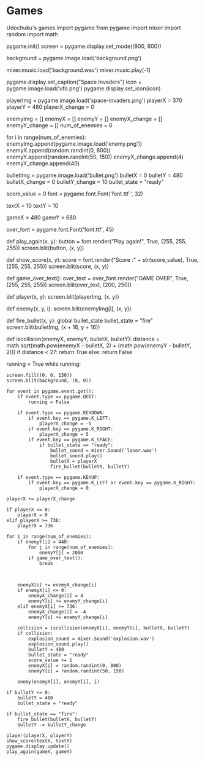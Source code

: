 # Games
Udochuku's games
import pygame
from pygame import mixer
import random
import math

pygame.init()
screen = pygame.display.set_mode((800, 600))

background = pygame.image.load('background.png')

mixer.music.load('background.wav')
mixer.music.play(-1)

pygame.display.set_caption("Space Invaders")
icon = pygame.image.load('ufo.png')
pygame.display.set_icon(icon)

playerImg = pygame.image.load('space-invaders.png')
playerX = 370
playerY = 480
playerX_change = 0

enemyImg = []
enemyX = []
enemyY = []
enemyX_change = []
enemyY_change = []
num_of_enemies = 6

for i in range(num_of_enemies):
    enemyImg.append(pygame.image.load('enemy.png'))
    enemyX.append(random.randint(0, 800))
    enemyY.append(random.randint(50, 150))
    enemyX_change.append(4)
    enemyY_change.append(40)

bulletImg = pygame.image.load('bullet.png')
bulletX = 0
bulletY = 480
bulletX_change = 0
bulletY_change = 10
bullet_state = "ready"

score_value = 0
font = pygame.font.Font('font.ttf ', 32)

textX = 10
textY = 10

gameX = 480
gameY = 680


over_font = pygame.font.Font('font.ttf', 45)

def play_again(x, y):
    button = font.render("Play again!", True, (255, 255, 255))
    screen.blit(button, (x, y))

def show_score(x, y):
    score = font.render("Score :" + str(score_value), True, (255, 255, 255))
    screen.blit(score, (x, y))


def game_over_text():
    over_text = over_font.render("GAME OVER", True, (255, 255, 255))
    screen.blit(over_text, (200, 250))


def player(x, y):
    screen.blit(playerImg, (x, y))


def enemy(x, y, i):
    screen.blit(enemyImg[i], (x, y))


def fire_bullet(x, y):
    global bullet_state
    bullet_state = "fire"
    screen.blit(bulletImg, (x + 16, y + 16))


def iscollision(enemyX, enemyY, bulletX, bulletY):
    distance = math.sqrt(math.pow(enemyX - bulletX, 2) + (math.pow(enemyY - bulletY, 2)))
    if distance < 27:
        return True
    else:
        return False


running = True
while running:

    screen.fill((0, 0, 150))
    screen.blit(background, (0, 0))

    for event in pygame.event.get():
        if event.type == pygame.QUIT:
            running = False

        if event.type == pygame.KEYDOWN:
            if event.key == pygame.K_LEFT:
                playerX_change = -5
            if event.key == pygame.K_RIGHT:
                playerX_change = 5
            if event.key == pygame.K_SPACE:
                if bullet_state == "ready":
                    bullet_sound = mixer.Sound('laser.wav')
                    bullet_sound.play()
                    bulletX = playerX
                    fire_bullet(bulletX, bulletY)

        if event.type == pygame.KEYUP:
            if event.key == pygame.K_LEFT or event.key == pygame.K_RIGHT:
                playerX_change = 0

    playerX += playerX_change

    if playerX <= 0:
        playerX = 0
    elif playerX >= 736:
        playerX = 736

    for i in range(num_of_enemies):
        if enemyY[i] > 440:
            for j in range(num_of_enemies):
                enemyY[j] = 2000
            if game_over_text():
                break



        enemyX[i] += enemyX_change[i]
        if enemyX[i] <= 0:
            enemyX_change[i] = 4
            enemyY[i] += enemyY_change[i]
        elif enemyX[i] >= 736:
            enemyX_change[i] = -4
            enemyY[i] += enemyY_change[i]

        collision = iscollision(enemyX[i], enemyY[i], bulletX, bulletY)
        if collision:
            explosion_sound = mixer.Sound('explosion.wav')
            explosion_sound.play()
            bulletY = 480
            bullet_state = "ready"
            score_value += 1
            enemyX[i] = random.randint(0, 800)
            enemyY[i] = random.randint(50, 150)

        enemy(enemyX[i], enemyY[i], i)

    if bulletY <= 0:
        bulletY = 400
        bullet_state = "ready"

    if bullet_state == "fire":
        fire_bullet(bulletX, bulletY)
        bulletY -= bulletY_change

    player(playerX, playerY)
    show_score(textX, textY)
    pygame.display.update()
    play_again(gameX, gameY)
